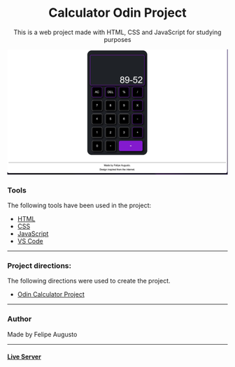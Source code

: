 <h1 align="center">Calculator Odin Project</h1>

<p align="center">This is a web project made with HTML, CSS and JavaScript for studying purposes</p>

<img src="readmeimage.jpeg"></img>

### Tools

The following tools have been used in the project:

- [HTML](https://html.com/)
- [CSS](https://developer.mozilla.org/pt-BR/docs/Web/CSS)
- [JavaScript](https://www.javascript.com)
- [VS Code](https://code.visualstudio.com)

---
### Project directions:
The following directions were used to create the project.

- [Odin Calculator Project](https://www.theodinproject.com/lessons/foundations-calculator)
---
### Author

Made by Felipe Augusto 

---

#### [Live Server](https://felipeabg.github.io/calculator/)

 
